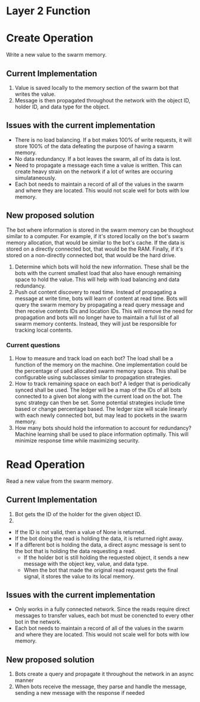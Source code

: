 # Layer 2 Function

# Create Operation
Write a new value to the swarm memory.

## Current Implementation
1. Value is saved locally to the memory section of the swarm bot that writes the value.
2. Message is then propagated throughout the network with the object ID, holder ID, and data type for the object.

## Issues with the current implementation
- There is no load balancing. If a bot makes 100% of write requests, it will store 100% of the data defeating the purpose of having a swarm memory.
- No data redundancy. If a bot leaves the swarm, all of its data is lost.
- Need to propagate a message each time a value is written. This can create heavy strain on the network if a lot of writes are occuring simulataneously. 
- Each bot needs to maintain a record of all of the values in the swarm and where they are located. This would not scale well for bots with low memory.

## New proposed solution
The bot where information is stored in the swarm memory can be thoughout similar to a computer. For example, if it's stored locally on the bot's swarm memory allocation, that would be similar to the bot's cache. If the data is stored on a directly connected bot, that would be the RAM. Finally, if it's stored on a non-directly connected bot, that would be the hard drive.

1. Determine which bots will hold the new information. These shall be the bots with the current smallest load that also have enough remaining space to hold the value. This will help with load balancing and data redundancy.
2. Push out content discovery to read time. Instead of propagating a message at write time, bots will learn of content at read time. Bots will query the swarm memory by propagating a read query message and then receive contents IDs and location IDs. This will remove the need for propagation and bots will no longer have to maintain a full list of all swarm memory contents. Instead, they will just be responsible for tracking local contents.

### Current questions
1. How to measure and track load on each bot?
The load shall be a function of the memory on the machine. One implementation could be the percentage of used allocated swarm memory space. This shall be configurable using subclasses similar to propagation strategies.
2. How to track remaining space on each bot?
A ledger that is periodically synced shall be used. The ledger will be a map of the IDs of all bots connected to a given bot along with the current load on the bot. The sync strategy can then be set. Some potential strategies include time based or change percentage based. The ledger size will scale linearly with each newly connected bot, but may lead to pockets in the swarm memory.
3. How many bots should hold the information to account for redundancy?
Machine learning shall be used to place information optimally. This will minimize response time while maximizing security.

# Read Operation
Read a new value from the swarm memory.

## Current Implementation
1. Bot gets the ID of the holder for the given object ID.
2. 
- If the ID is not valid, then a value of None is returned.
- If the bot doing the read is holding the data, it is returned right away.
- If a different bot is holding the data, a direct async message is sent to the bot that is holding the data requesting a read.
    - If the holder bot is still holding the requested object, it sends a new message with the object key, value, and data type.
    - When the bot that made the original read request gets the final signal, it stores the value to its local memory.

## Issues with the current implementation
- Only works in a fully connected network. Since the reads require direct messages to transfer values, each bot must be conencted to every other bot in the network.
- Each bot needs to maintain a record of all of the values in the swarm and where they are located. This would not scale well for bots with low memory.

## New proposed solution
1. Bots create a query and propagate it throughout the network in an async manner
2. When bots receive the message, they parse and handle the message, sending a new message with the response if needed